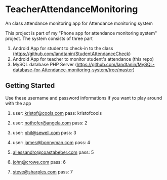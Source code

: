 # TeacherAttendanceMonitoring
An class attendance monitoring app for Attendance monitoring system

This project is part of my "Phone app for attendance monitoring system" project. The system consists of three part

1. Android App for student to check-in to the class (https://github.com/landtanin/StudentAttendanceCheck) 
2. Android App for teacher to monitor student's attendance (this repo)
3. MySQL database PHP Server (https://github.com/landtanin/MySQL-database-for-Attendance-monitoring-system/tree/master)

## Getting Started
Use these username and password informations if you want to play around with the app
1. user: kristof@cools.com
   pass: kristofcools

2. user: nothofer@angela.com
   pass: 2

3. user: phil@sewell.com
   pass: 3

4. user: james@bonnyman.com
   pass: 4

5. allessandro@coastabeber.com
   pass: 5

6. john@crowe.com
   pass: 6

7. steve@sharples.com
   pass: 7
